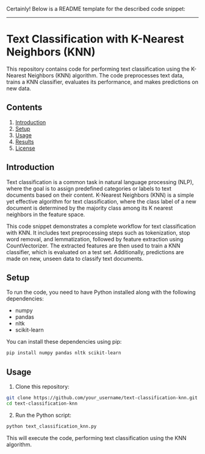 Certainly! Below is a README template for the described code snippet:

---

# Text Classification with K-Nearest Neighbors (KNN)

This repository contains code for performing text classification using the K-Nearest Neighbors (KNN) algorithm. The code preprocesses text data, trains a KNN classifier, evaluates its performance, and makes predictions on new data.

## Contents

1. [Introduction](#introduction)
2. [Setup](#setup)
3. [Usage](#usage)
4. [Results](#results)
5. [License](#license)

## Introduction

Text classification is a common task in natural language processing (NLP), where the goal is to assign predefined categories or labels to text documents based on their content. K-Nearest Neighbors (KNN) is a simple yet effective algorithm for text classification, where the class label of a new document is determined by the majority class among its K nearest neighbors in the feature space.

This code snippet demonstrates a complete workflow for text classification with KNN. It includes text preprocessing steps such as tokenization, stop word removal, and lemmatization, followed by feature extraction using CountVectorizer. The extracted features are then used to train a KNN classifier, which is evaluated on a test set. Additionally, predictions are made on new, unseen data to classify text documents.

## Setup

To run the code, you need to have Python installed along with the following dependencies:

- numpy
- pandas
- nltk
- scikit-learn

You can install these dependencies using pip:

```bash
pip install numpy pandas nltk scikit-learn
```

## Usage

1. Clone this repository:

```bash
git clone https://github.com/your_username/text-classification-knn.git
cd text-classification-knn
```

2. Run the Python script:

```bash
python text_classification_knn.py
```

This will execute the code, performing text classification using the KNN algorithm.
